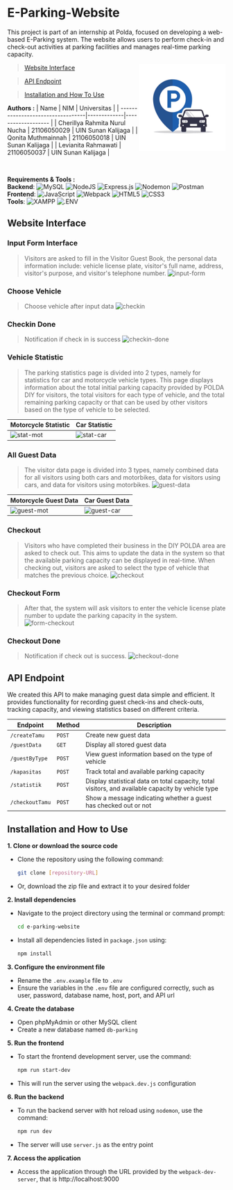 # E-Parking-Website
This project is part of an internship at Polda, focused on developing a web-based E-Parking system. 
The website allows users to perform check-in and check-out activities at parking facilities and manages real-time parking capacity.

<img src="./src/public/img/logo_eparking.png" alt="Logo E-Parking" width="200" align="right">

> [Website Interface](#website-interface)

> [API Endpoint](#api-endpoint)

> [Installation and How To Use](#installation-and-how-to-use)

**Authors :**
| Name                              | NIM         | Universitas        |
| ----------------------------------|-------------|------------------- |
| Cherillya Rahmita Nurul Nucha     | 21106050029 | UIN Sunan Kalijaga |
| Qonita Muthmainnah                | 21106050018 | UIN Sunan Kalijaga |
| Levianita Rahmawati               | 21106050037 | UIN Sunan Kalijaga |

<br>

**Requirements & Tools :**
<br>
**Backend**: 
![MySQL](https://img.shields.io/badge/MySQL-4479A1?style=for-the-badge&logo=MySQL&logoColor=white)
![NodeJS](https://img.shields.io/badge/node.js-6DA55F?style=for-the-badge&logo=node.js&logoColor=white)
![Express.js](https://img.shields.io/badge/express.js-%23404d59.svg?style=for-the-badge&logo=express&logoColor=%2361DAFB)
![Nodemon](https://img.shields.io/badge/Nodemon-76D04B?style=for-the-badge&logo=Nodemon&logoColor=white)
![Postman](https://img.shields.io/badge/Postman-FF6C37?style=for-the-badge&logo=postman&logoColor=white)
<br>
**Frontend**:
![JavaScript](https://img.shields.io/badge/JavaScript-F7DF1E?style=for-the-badge&logo=JavaScript&logoColor=000000)
![Webpack](https://img.shields.io/badge/Webpack-8DD6F9?style=for-the-badge&logo=Webpack&logoColor=000000)
![HTML5](https://img.shields.io/badge/HTML5-E34F26?style=for-the-badge&logo=HTML5&logoColor=white)
![CSS3](https://img.shields.io/badge/CSS3-1572B6?style=for-the-badge&logo=CSS3&logoColor=white)
<br>
**Tools**: 
![XAMPP](https://img.shields.io/badge/XAMPP-FB7A24?style=for-the-badge&logo=XAMPP&logoColor=white)
![.ENV](https://img.shields.io/badge/.ENV-ECD53F?style=for-the-badge&logo=.ENV&logoColor=000000)
<br>



## Website Interface
### Input Form Interface
> Visitors are asked to fill in the Visitor Guest Book, the personal data information include: vehicle license plate, visitor's full name, address, visitor's purpose, and    visitor's telephone number.
![input-form](https://github.com/user-attachments/assets/1aa2b649-8707-447f-ad83-21c47603d381)


### Choose Vehicle
> Choose vehicle after input data
![checkin](https://github.com/user-attachments/assets/5eb06afd-8c59-411c-8bc3-bbd9cecb94cc)


### Checkin Done
> Notification if check in is success
![checkin-done](https://github.com/user-attachments/assets/f162868d-6bec-4bbb-bc88-3c876d9e65c6)


### Vehicle Statistic
> The parking statistics page is divided into 2 types, namely for statistics for car and motorcycle vehicle types. This page displays information about the total initial parking capacity provided by POLDA DIY for visitors, the total visitors for each type of vehicle, and the total remaining parking capacity or that can be used by other visitors based on the type of vehicle to be selected.

|Motorcycle Statistic                                                                           |Car Statistic                                                            |
|-----------------------------------------------------------------------------------------------|-------------------------------------------------------------------------|
|![stat-mot](https://github.com/user-attachments/assets/ff24b665-0aef-4bdc-8896-84d623eeadb5)|![stat-car](https://github.com/user-attachments/assets/2c9d9f31-34ee-46f5-98c3-d77f0633e76a)|


### All Guest Data
> The visitor data page is divided into 3 types, namely combined data for all visitors using both cars and motorbikes, data for visitors using cars, and data for visitors using motorbikes.
![guest-data](https://github.com/user-attachments/assets/58353fdc-29f0-4009-9051-c91e6214dd47)

|Motorcycle Guest Data                                                                        |Car Guest Data                                                           |
|---------------------------------------------------------------------------------------------|--------------------------------------------------------------------------|
|![guest-mot](https://github.com/user-attachments/assets/39513200-20a2-4ef7-999a-0254d04705e4)|![guest-car](https://github.com/user-attachments/assets/ef76b91c-b174-4637-b559-e2e71e720e04)|


### Checkout
> Visitors who have completed their business in the DIY POLDA area are asked to check out. This aims to update the data in the system so that the available parking capacity can be displayed in real-time. When checking out, visitors are asked to select the type of vehicle that matches the previous choice.
![checkout](https://github.com/user-attachments/assets/e2e161a9-ef90-4833-a273-cca97780130a)


### Checkout Form
> After that, the system will ask visitors to enter the vehicle license plate number to update the parking capacity in the system.
![form-checkout](https://github.com/user-attachments/assets/4d31e90a-f653-46bb-81ee-b54efce4b94d)


### Checkout Done
> Notification if check out is success.
![checkout-done](https://github.com/user-attachments/assets/a7a541fa-3a05-4ec1-9668-36d66be94dc6)


## API Endpoint
We created this API to make managing guest data simple and efficient. It provides functionality for recording guest check-ins and check-outs, tracking capacity, and viewing statistics based on different criteria.

|Endpoint    |Method |Description                                                                                         |
|-------------|--------|--------------------------------------------------------------------------------------------------|
|`/createTamu`|`POST`  |Create new guest data                                                                             |
|`/guestData`|`GET`    |Display all stored guest data                                                                     |
|`/guestByType`|`POST` |View guest information based on the type of vehicle                                               |
|`/kapasitas`|`POST`   |Track total and available parking capacity                                                        |
|`/statistik`|`POST`   |Display statistical data on total capacity, total visitors, and available capacity by vehicle type|
|`/checkoutTamu`|`POST`|Show a message indicating whether a guest has checked out or not                                  |


## Installation and How to Use
**1. Clone or download the source code**
   - Clone the repository using the following command:
     ```bash
     git clone [repository-URL]
     ```
   - Or, download the zip file and extract it to your desired folder

**2. Install dependencies**
  - Navigate to the project directory using the terminal or command prompt:
    ```bash
    cd e-parking-website
    ```
  - Install all dependencies listed in `package.json` using:
    ```bash
    npm install
    ```

**3. Configure the environment file**
  - Rename the `.env.example` file to `.env`
  - Ensure the variables in the `.env` file are configured correctly, such as user, password, database name, host, port, and API url

**4. Create the database**
  - Open phpMyAdmin or other MySQL client
  - Create a new database named `db-parking`

**5. Run the frontend**
  - To start the frontend development server, use the command:
    ```bash
    npm run start-dev
    ```
  - This will run the server using the `webpack.dev.js` configuration

**6. Run the backend**
  - To run the backend server with hot reload using `nodemon`, use the command:
    ```bash
    npm run dev
    ```
  - The server will use `server.js` as the entry point

**7. Access the application**
  - Access the application through the URL provided by the `webpack-dev-server`, that is http://localhost:9000
